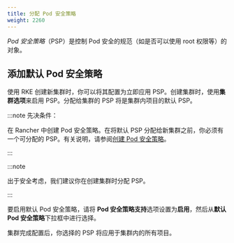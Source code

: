 ```yaml
---
title: 分配 Pod 安全策略
weight: 2260
---
```


_Pod 安全策略_（PSP）是控制 Pod 安全的规范（如是否可以使用 root 权限等）的对象。

## 添加默认 Pod 安全策略

使用 RKE 创建新集群时，你可以将其配置为立即应用 PSP。创建集群时，使用**集群选项**来启用 PSP。分配给集群的 PSP 将是集群内项目的默认 PSP。

:::note 先决条件：

在 Rancher 中创建 Pod 安全策略。在将默认 PSP 分配给新集群之前，你必须有一个可分配的 PSP。有关说明，请参阅[创建 Pod 安全策略](../authentication-permissions-and-global-configuration/create-pod-security-policies.md)。

:::

:::note

出于安全考虑，我们建议你在创建集群时分配 PSP。

:::

要启用默认 Pod 安全策略，请将 **Pod 安全策略支持**选项设置为**启用**，然后从**默认 Pod 安全策略**下拉框中进行选择。

集群完成配置后，你选择的 PSP 将应用于集群内的所有项目。
